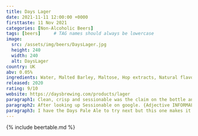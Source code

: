 ```yaml
---
title: Days Lager
date: 2021-11-11 12:00:00 +0000
firsttaste: 11 Nov 2021
categories: [Non-Alcoholic Beers]
tags: [beers]     # TAG names should always be lowercase
image:
  src: /assets/img/beers/DaysLager.jpg
  height: 240
  width: 240
  alt: DaysLager
country: UK
abv: 0.05%
ingredients: Water, Malted Barley, Maltose, Hop extracts, Natural flavourings
released: 2020
rating: 9/10
website: https://daysbrewing.com/products/lager
paragraph1: Clean, crisp and sessionable was the claim on the bottle and after the pour which looked clean with a light head. The first taste was clean and crisp. And a hint of malt citrus aftertaste.
paragraph2: After looking up Sessionable on google. {Adjective INFORMAL (of beer) relatively low in alcohol content and therefore suitable for drinking over an extended period}. After the first bottle I think this one could be good for a few in a session unlike some of the beers in the list that leave me bloated after just one or two.
paragraph3: I have the Days Pale Ale to try next but this one makes it into the top 10 on my list at the time of writing. I am pleased I have some more in my beer cupboard to have at a later date, maybe a session rather than a random Thursday.
---
```

{% include beertable.md %}
